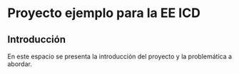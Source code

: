 # Proyecto ejemplo para la EE ICD
## Introducción
En este espacio se presenta la introducción del proyecto y la problemática a abordar.
